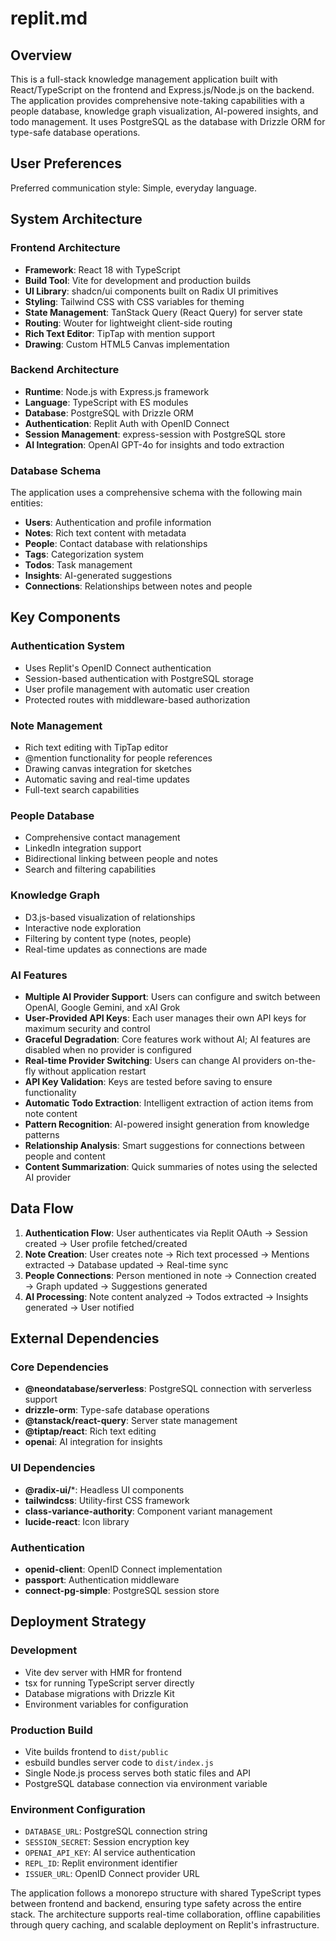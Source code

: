 # replit.md

## Overview

This is a full-stack knowledge management application built with React/TypeScript on the frontend and Express.js/Node.js on the backend. The application provides comprehensive note-taking capabilities with a people database, knowledge graph visualization, AI-powered insights, and todo management. It uses PostgreSQL as the database with Drizzle ORM for type-safe database operations.

## User Preferences

Preferred communication style: Simple, everyday language.

## System Architecture

### Frontend Architecture
- **Framework**: React 18 with TypeScript
- **Build Tool**: Vite for development and production builds
- **UI Library**: shadcn/ui components built on Radix UI primitives
- **Styling**: Tailwind CSS with CSS variables for theming
- **State Management**: TanStack Query (React Query) for server state
- **Routing**: Wouter for lightweight client-side routing
- **Rich Text Editor**: TipTap with mention support
- **Drawing**: Custom HTML5 Canvas implementation

### Backend Architecture
- **Runtime**: Node.js with Express.js framework
- **Language**: TypeScript with ES modules
- **Database**: PostgreSQL with Drizzle ORM
- **Authentication**: Replit Auth with OpenID Connect
- **Session Management**: express-session with PostgreSQL store
- **AI Integration**: OpenAI GPT-4o for insights and todo extraction

### Database Schema
The application uses a comprehensive schema with the following main entities:
- **Users**: Authentication and profile information
- **Notes**: Rich text content with metadata
- **People**: Contact database with relationships
- **Tags**: Categorization system
- **Todos**: Task management
- **Insights**: AI-generated suggestions
- **Connections**: Relationships between notes and people

## Key Components

### Authentication System
- Uses Replit's OpenID Connect authentication
- Session-based authentication with PostgreSQL storage
- User profile management with automatic user creation
- Protected routes with middleware-based authorization

### Note Management
- Rich text editing with TipTap editor
- @mention functionality for people references
- Drawing canvas integration for sketches
- Automatic saving and real-time updates
- Full-text search capabilities

### People Database
- Comprehensive contact management
- LinkedIn integration support
- Bidirectional linking between people and notes
- Search and filtering capabilities

### Knowledge Graph
- D3.js-based visualization of relationships
- Interactive node exploration
- Filtering by content type (notes, people)
- Real-time updates as connections are made

### AI Features
- **Multiple AI Provider Support**: Users can configure and switch between OpenAI, Google Gemini, and xAI Grok
- **User-Provided API Keys**: Each user manages their own API keys for maximum security and control
- **Graceful Degradation**: Core features work without AI; AI features are disabled when no provider is configured
- **Real-time Provider Switching**: Users can change AI providers on-the-fly without application restart
- **API Key Validation**: Keys are tested before saving to ensure functionality
- **Automatic Todo Extraction**: Intelligent extraction of action items from note content
- **Pattern Recognition**: AI-powered insight generation from knowledge patterns
- **Relationship Analysis**: Smart suggestions for connections between people and content
- **Content Summarization**: Quick summaries of notes using the selected AI provider

## Data Flow

1. **Authentication Flow**: User authenticates via Replit OAuth → Session created → User profile fetched/created
2. **Note Creation**: User creates note → Rich text processed → Mentions extracted → Database updated → Real-time sync
3. **People Connections**: Person mentioned in note → Connection created → Graph updated → Suggestions generated
4. **AI Processing**: Note content analyzed → Todos extracted → Insights generated → User notified

## External Dependencies

### Core Dependencies
- **@neondatabase/serverless**: PostgreSQL connection with serverless support
- **drizzle-orm**: Type-safe database operations
- **@tanstack/react-query**: Server state management
- **@tiptap/react**: Rich text editing
- **openai**: AI integration for insights

### UI Dependencies
- **@radix-ui/***: Headless UI components
- **tailwindcss**: Utility-first CSS framework
- **class-variance-authority**: Component variant management
- **lucide-react**: Icon library

### Authentication
- **openid-client**: OpenID Connect implementation
- **passport**: Authentication middleware
- **connect-pg-simple**: PostgreSQL session store

## Deployment Strategy

### Development
- Vite dev server with HMR for frontend
- tsx for running TypeScript server directly
- Database migrations with Drizzle Kit
- Environment variables for configuration

### Production Build
- Vite builds frontend to `dist/public`
- esbuild bundles server code to `dist/index.js`
- Single Node.js process serves both static files and API
- PostgreSQL database connection via environment variable

### Environment Configuration
- `DATABASE_URL`: PostgreSQL connection string
- `SESSION_SECRET`: Session encryption key
- `OPENAI_API_KEY`: AI service authentication
- `REPL_ID`: Replit environment identifier
- `ISSUER_URL`: OpenID Connect provider URL

The application follows a monorepo structure with shared TypeScript types between frontend and backend, ensuring type safety across the entire stack. The architecture supports real-time collaboration, offline capabilities through query caching, and scalable deployment on Replit's infrastructure.